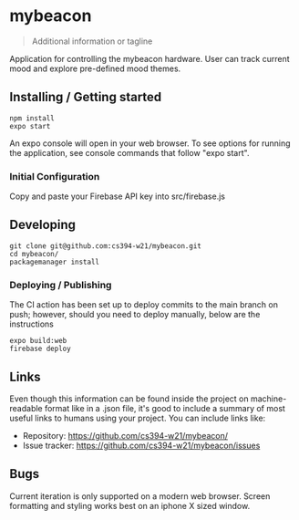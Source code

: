 # mybeacon
> Additional information or tagline

Application for controlling the mybeacon hardware.
User can track current mood and explore pre-defined mood themes.

## Installing / Getting started

```shell
npm install 
expo start
```

An expo console will open in your web browser. To see options for running the application, see console commands that follow "expo start".

### Initial Configuration

Copy and paste your Firebase API key into src/firebase.js

## Developing

```shell
git clone git@github.com:cs394-w21/mybeacon.git
cd mybeacon/
packagemanager install
```

### Deploying / Publishing

The CI action has been set up to deploy commits to the main branch on push; however, should you need to deploy manually, below are the instructions
```shell
expo build:web
firebase deploy
```

## Links

Even though this information can be found inside the project on machine-readable
format like in a .json file, it's good to include a summary of most useful
links to humans using your project. You can include links like:

- Repository: https://github.com/cs394-w21/mybeacon/
- Issue tracker: https://github.com/cs394-w21/mybeacon/issues

## Bugs
Current iteration is only supported on a modern web browser.
Screen formatting and styling works best on an iphone X sized window.
